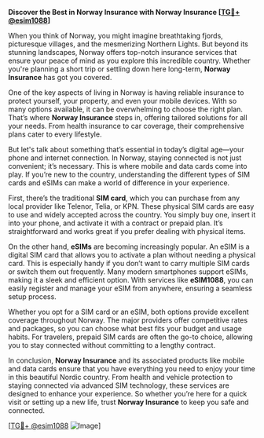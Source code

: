 **Discover the Best in Norway Insurance with Norway Insurance [[TG💪+ @esim1088](https://t.me/s/esim1088)]**

When you think of Norway, you might imagine breathtaking fjords, picturesque villages, and the mesmerizing Northern Lights. But beyond its stunning landscapes, Norway offers top-notch insurance services that ensure your peace of mind as you explore this incredible country. Whether you're planning a short trip or settling down here long-term, **Norway Insurance** has got you covered.

One of the key aspects of living in Norway is having reliable insurance to protect yourself, your property, and even your mobile devices. With so many options available, it can be overwhelming to choose the right plan. That’s where **Norway Insurance** steps in, offering tailored solutions for all your needs. From health insurance to car coverage, their comprehensive plans cater to every lifestyle.

But let's talk about something that’s essential in today’s digital age—your phone and internet connection. In Norway, staying connected is not just convenient; it’s necessary. This is where mobile and data cards come into play. If you’re new to the country, understanding the different types of SIM cards and eSIMs can make a world of difference in your experience.

First, there’s the traditional **SIM card**, which you can purchase from any local provider like Telenor, Telia, or KPN. These physical SIM cards are easy to use and widely accepted across the country. You simply buy one, insert it into your phone, and activate it with a contract or prepaid plan. It’s straightforward and works great if you prefer dealing with physical items.

On the other hand, **eSIMs** are becoming increasingly popular. An eSIM is a digital SIM card that allows you to activate a plan without needing a physical card. This is especially handy if you don’t want to carry multiple SIM cards or switch them out frequently. Many modern smartphones support eSIMs, making it a sleek and efficient option. With services like **eSIM1088**, you can easily register and manage your eSIM from anywhere, ensuring a seamless setup process.

Whether you opt for a SIM card or an eSIM, both options provide excellent coverage throughout Norway. The major providers offer competitive rates and packages, so you can choose what best fits your budget and usage habits. For travelers, prepaid SIM cards are often the go-to choice, allowing you to stay connected without committing to a lengthy contract.

In conclusion, **Norway Insurance** and its associated products like mobile and data cards ensure that you have everything you need to enjoy your time in this beautiful Nordic country. From health and vehicle protection to staying connected via advanced SIM technology, these services are designed to enhance your experience. So whether you’re here for a quick visit or setting up a new life, trust **Norway Insurance** to keep you safe and connected.

[[TG💪+ @esim1088](https://t.me/s/esim1088) ![Image](https://i.postimg.cc/Y0z9fWf4/image.png)]